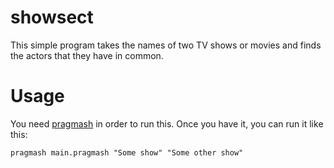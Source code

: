# showsect

This simple program takes the names of two TV shows or movies and finds the actors that they have in common.

# Usage

You need [pragmash](https://github.com/unixpickle/pragmash) in order to run this. Once you have it, you can run it like this:

    pragmash main.pragmash "Some show" "Some other show"
